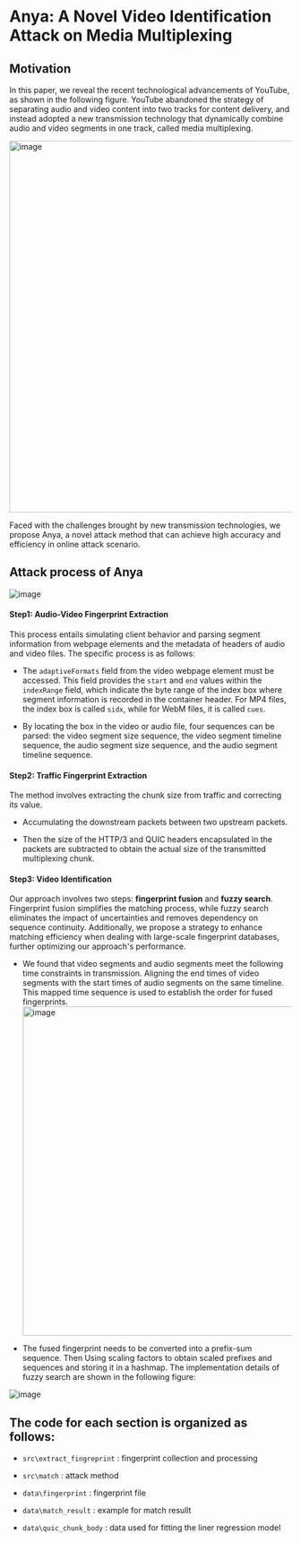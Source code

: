 
# Anya: A Novel Video Identification Attack on Media Multiplexing
## Motivation
In this paper, we reveal the recent technological advancements of YouTube, as shown in the following figure. YouTube abandoned the strategy of separating audio and video content into two tracks for content delivery, and instead adopted a new transmission technology that dynamically combine audio and video segments in one track, called media multiplexing.

<img width="664" alt="image" src="https://github.com/user-attachments/assets/b0eb84b1-037d-470d-bc0e-39f2d366eaaf" />

Faced with the challenges brought by new transmission technologies, we propose Anya, a novel attack method that can achieve high accuracy and efficiency in online attack scenario.

## Attack process of Anya
![image](https://github.com/user-attachments/assets/0fbc482b-7eca-4678-a003-cbb4d5b26cac)


#### Step1: Audio-Video Fingerprint Extraction
This process entails simulating client behavior and parsing segment information from webpage elements and the metadata of headers of audio and video files. The specific process is as follows:

- The `adaptiveFormats` field from the video webpage element must be accessed. This field provides the `start` and `end` values within the `indexRange` field, which indicate the byte range of the index box where segment information is recorded in the container header. For MP4 files, the index box is called `sidx`, while for WebM files, it is called `cues`.
 
- By locating the box in the video or audio file, four sequences can be parsed: the video segment size sequence, the video segment timeline sequence, the audio segment size sequence, and the audio segment timeline sequence.

#### Step2: Traffic Fingerprint Extraction
The method involves extracting the chunk size from traffic and  correcting its value.

- Accumulating the downstream packets between two upstream packets.
 
- Then the size of the HTTP/3 and QUIC headers encapsulated in the packets are subtracted to obtain the actual size of the transmitted multiplexing chunk.

#### Step3: Video Identification
Our approach involves two steps: **fingerprint fusion** and **fuzzy search**. Fingerprint fusion simplifies the matching process, while fuzzy search eliminates the impact of uncertainties and removes dependency on sequence continuity. Additionally, we propose a strategy to enhance matching efficiency when dealing with large-scale fingerprint databases, further optimizing our approach's performance.

- We found that video segments and audio segments meet the following time constraints in transmission. Aligning the end times of video segments with the start times of audio segments on the same timeline. This mapped time sequence is used to establish the order for fused fingerprints.
  <img width="588" alt="image" src="https://github.com/user-attachments/assets/e315883f-0398-42f7-a05c-6efff52e2617" />

- The fused fingerprint needs to be converted into a prefix-sum sequence. Then Using scaling factors to obtain scaled prefixes and sequences and storing it in a hashmap. The implementation details of fuzzy search are shown in the following figure:
  
![image](https://github.com/user-attachments/assets/973f0745-aa1a-4c35-9d2b-6c3d51708806)





## The code for each section is organized as follows:
- `src\extract_fingreprint` : fingerprint collection and processing

- `src\match` : attack method

- `data\fingerprint` : fingerprint file 

- `data\match_result` : example for match resullt

- `data\quic_chunk_body` : data used for fitting the liner regression model
